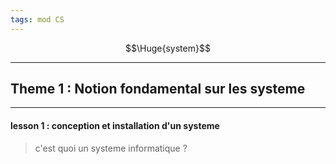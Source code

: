 ```yaml
---
tags: mod CS 
---
```

$$\Huge{system}$$

---
## **Theme 1** : Notion fondamental sur les systeme

---

#### **lesson 1 :** conception et installation d'un systeme

>c'est quoi un systeme informatique ?

